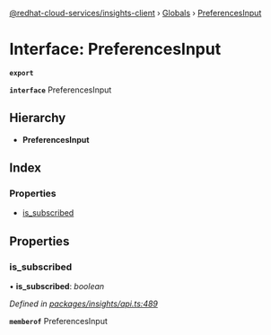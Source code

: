 [@redhat-cloud-services/insights-client](../README.md) › [Globals](../globals.md) › [PreferencesInput](preferencesinput.md)

# Interface: PreferencesInput

**`export`** 

**`interface`** PreferencesInput

## Hierarchy

* **PreferencesInput**

## Index

### Properties

* [is_subscribed](preferencesinput.md#is_subscribed)

## Properties

###  is_subscribed

• **is_subscribed**: *boolean*

*Defined in [packages/insights/api.ts:489](https://github.com/RedHatInsights/javascript-clients/blob/master/packages/insights/api.ts#L489)*

**`memberof`** PreferencesInput
